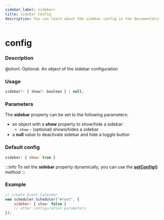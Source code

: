```yaml
---
sidebar_label: sidebar+
title: sidebar Config
description: You can learn about the sidebar config in the documentation of the DHTMLX JavaScript Event Calendar library. Browse developer guides and API reference, try out code examples and live demos, and download a free 30-day evaluation version of DHTMLX Event Calendar.
---
```


# config

### Description

@short: Optional. An object of the sidebar configuration

### Usage

~~~jsx {}
sidebar?: { show?: boolean } | null;
~~~

### Parameters

The **sidebar** property can be set to the following parameters:

- an object with a **show** property to show/hide a sidebar:
    - `show` - (optional) shows/hides a sidebar
- a **null** value to deactivate sidebar and hide a toggle button

### Default config

~~~jsx {}
sidebar: { show: true }
~~~

:::info
To set the **sidebar** property dynamically, you can use the 
[**setConfig()**](api/methods/js_eventcalendar_setconfig_method.md) method
:::

### Example

~~~jsx {3}
// create Event Calendar
new scheduler.Scheduler("#root", {
    sidebar: { show: false }
    // other configuration parameters
});
~~~
